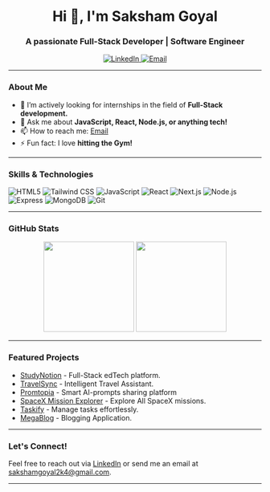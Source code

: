 <!-- Header -->
<h1 align="center">Hi 👋, I'm Saksham Goyal</h1>
<h3 align="center">A passionate Full-Stack Developer | Software Engineer </h3>

<!-- Social Links -->
<p align="center">
  <a href="https://linkedin.com/in/saksham-goyal79" target="_blank" rel="noopener noreferrer">
    <img alt="LinkedIn" src="https://img.shields.io/badge/LinkedIn-0077B5?style=for-the-badge&logo=linkedin&logoColor=white" />
  </a>
  <a href="mailto:sakshamgoyal2k4@gmail.com" target="_blank" rel="noopener noreferrer">
    <img alt="Email" src="https://img.shields.io/badge/Email-D14836?style=for-the-badge&logo=gmail&logoColor=white" />
  </a>
</p>

---

<!-- About Me -->
### About Me
- 👯 I’m actively looking for internships in the field of **Full-Stack development.**
- 💬 Ask me about **JavaScript, React, Node.js, or anything tech!**
- 📫 How to reach me: [Email](mailto:sakshamgoyal2k4@gmail.com)
- ⚡ Fun fact: I love **hitting the Gym!**

---

<!-- Skills -->
### Skills & Technologies
<p>
  <img src="https://img.shields.io/badge/HTML5-E34F26?style=for-the-badge&logo=html5&logoColor=white" alt="HTML5" />
  <img src="https://img.shields.io/badge/Tailwind_CSS-38B2AC?style=for-the-badge&logo=tailwind-css&logoColor=white" alt="Tailwind CSS" />
  <img src="https://img.shields.io/badge/JavaScript-F7DF1E?style=for-the-badge&logo=javascript&logoColor=black" alt="JavaScript" />
  <img src="https://img.shields.io/badge/React-61DAFB?style=for-the-badge&logo=react&logoColor=black" alt="React" />
  <img src="https://img.shields.io/badge/Next.js-000000?style=for-the-badge&logo=next.js&logoColor=white" alt="Next.js" />
  <img src="https://img.shields.io/badge/Node.js-339933?style=for-the-badge&logo=node.js&logoColor=white" alt="Node.js" />
  <img src="https://img.shields.io/badge/Express-000000?style=for-the-badge&logo=express&logoColor=white" alt="Express" />
  <img src="https://img.shields.io/badge/MongoDB-47A248?style=for-the-badge&logo=mongodb&logoColor=white" alt="MongoDB" />
  <img src="https://img.shields.io/badge/Git-F05032?style=for-the-badge&logo=git&logoColor=white" alt="Git" />
</p>


---

<!-- GitHub Stats -->
### GitHub Stats
<p align="center">
  <img height="180em" src="https://github-readme-stats.vercel.app/api?username=saksham021012&show_icons=true&theme=radical" />
  <img height="180em" src="https://github-readme-stats.vercel.app/api/top-langs/?username=saksham021012&layout=compact&theme=radical" />
</p>

---

<!-- Projects -->
### Featured Projects
- [StudyNotion](https://github.com/saksham021012/StudyNotion) - Full-Stack edTech platform.
- [TravelSync](https://github.com/saksham021012/TravelSync) -  Intelligent Travel Assistant.
- [Promtopia](https://github.com/saksham021012/promtopia) - Smart AI-prompts sharing platform
- [SpaceX Mission Explorer](https://github.com/saksham021012/atmosly-spacex) - Explore All SpaceX missions.
- [Taskify](https://github.com/saksham021012/taskify) - Manage tasks effortlessly.
- [MegaBlog](https://github.com/saksham021012/MegaBlog) - Blogging Application.

---

<!-- Contact -->
### Let's Connect!
Feel free to reach out via [LinkedIn](https://www.linkedin.com/in/saksham-goyal79/) or send me an email at [sakshamgoyal2k4@gmail.com](mailto:sakshamgoyal2k4@gmail.com).

---

